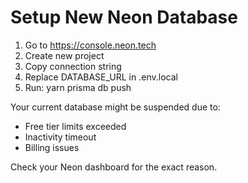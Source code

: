 # Setup New Neon Database

1. Go to https://console.neon.tech
2. Create new project
3. Copy connection string
4. Replace DATABASE_URL in .env.local
5. Run: yarn prisma db push

Your current database might be suspended due to:
- Free tier limits exceeded
- Inactivity timeout
- Billing issues

Check your Neon dashboard for the exact reason.